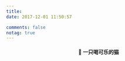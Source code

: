 ```yaml
---
title: 
date: 2017-12-01 11:50:57

comments: false
notag: true
---
```


<div>
<h4 align="center">🌴 一只喝可乐的猫</h4>
</div>
